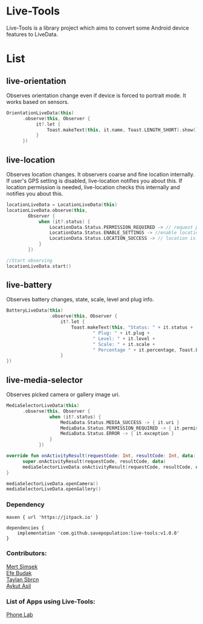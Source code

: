 # Live-Tools
Live-Tools is a library project which aims to convert some Android device features to LiveData.

# List

## live-orientation ##
Observes orientation change even if device is forced to portrait mode. It works based on sensors.
```kotlin
OrientationLiveData(this)
      .observe(this, Observer {
           it?.let {
               Toast.makeText(this, it.name, Toast.LENGTH_SHORT).show()
           }
      })
```

## live-location ##
Observes location changes. It observers coarse and fine location internally. If user's GPS setting is disabled, live-location notifies you about this. If location permission is needed, live-location checks this internally and notifies you about this.
```kotlin
locationLiveData = LocationLiveData(this)
locationLiveData.observe(this,
        Observer {
            when (it?.status) {
                LocationData.Status.PERMISSION_REQUIRED -> // request permission. (it.permissionList)
                LocationData.Status.ENABLE_SETTINGS -> //enable location settings (it.resolvableApiException)
                LocationData.Status.LOCATION_SUCCESS -> // location is ready to use (it.location)
            }
        })

//Start observing
locationLiveData.start()
```

## live-battery
Observes battery changes, state, scale, level and plug info.
```kotlin
BatteryLiveData(this)
                .observe(this, Observer {
                    it?.let {
                        Toast.makeText(this, "Status: " + it.status +
                                " Plug: " + it.plug +
                                " Level: " + it.level +
                                " Scale: " + it.scale +
                                " Percentage " + it.percentage, Toast.LENGTH_LONG).show()
                    }
})
```

## live-media-selector

Observes picked camera or gallery image uri.
```kotlin
MediaSelectorLiveData(this)
      .observe(this, Observer {
                when (it?.status) {
                    MediaData.Status.MEDIA_SUCCESS -> { it.uri }
                    MediaData.Status.PERMISSION_REQUIRED -> { it.permissionList }
                    MediaData.Status.ERROR -> { it.exception }
                }
            })
```

```kotlin
override fun onActivityResult(requestCode: Int, resultCode: Int, data: Intent?) {
      super.onActivityResult(requestCode, resultCode, data)
      mediaSelectorLiveData.onActivityResult(requestCode, resultCode, data)
}
```

```kotlin
mediaSelectorLiveData.openCamera()
mediaSelectorLiveData.openGallery()
```


### Dependency<br>
```
maven { url 'https://jitpack.io' }
```
```
dependencies {
    implementation 'com.github.savepopulation:live-tools:v1.0.0'
}
```

### Contributors:<br>

<a href="https://github.com/iammert">Mert Şimşek</a><br>
<a href="https://github.com/EfeBudak">Efe Budak</a><br>
<a href="https://github.com/savepopulation">Taylan Sbrcn</a><br>
<a href="https://github.com/aykuttasil">Aykut Asil</a><br>

### List of Apps using Live-Tools:
<a href="https://play.google.com/store/apps/details?id=com.raqun.labs">Phone Lab</a>

